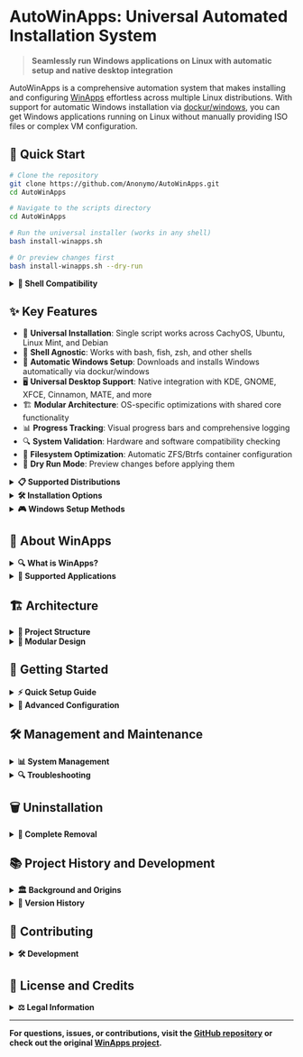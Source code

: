 # AutoWinApps: Universal Automated Installation System

> **Seamlessly run Windows applications on Linux with automatic setup and native desktop integration**

AutoWinApps is a comprehensive automation system that makes installing and configuring [WinApps](https://github.com/winapps-org/winapps) effortless across multiple Linux distributions. With support for automatic Windows installation via [dockur/windows](https://github.com/dockur/windows), you can get Windows applications running on Linux without manually providing ISO files or complex VM configuration.

## 🚀 Quick Start

```bash
# Clone the repository
git clone https://github.com/Anonymo/AutoWinApps.git
cd AutoWinApps

# Navigate to the scripts directory
cd AutoWinApps

# Run the universal installer (works in any shell)
bash install-winapps.sh

# Or preview changes first
bash install-winapps.sh --dry-run
```

<details>
<summary><strong>🐚 Shell Compatibility</strong></summary>

Our scripts work in any shell since they use `#!/usr/bin/env bash`. Choose your preferred method:

**Any shell (fish, zsh, bash, etc.):**
```bash
bash install-winapps.sh
```

**Bash/zsh users:**
```bash
./install-winapps.sh
```

**Fish users:**
```fish
bash install-winapps.sh
```

</details>

## ✨ Key Features

- 🎯 **Universal Installation**: Single script works across CachyOS, Ubuntu, Linux Mint, and Debian
- 🐚 **Shell Agnostic**: Works with bash, fish, zsh, and other shells
- 🔄 **Automatic Windows Setup**: Downloads and installs Windows automatically via dockur/windows
- 🖥️ **Universal Desktop Support**: Native integration with KDE, GNOME, XFCE, Cinnamon, MATE, and more
- 🏗️ **Modular Architecture**: OS-specific optimizations with shared core functionality
- 📊 **Progress Tracking**: Visual progress bars and comprehensive logging
- 🔍 **System Validation**: Hardware and software compatibility checking
- 💾 **Filesystem Optimization**: Automatic ZFS/Btrfs container configuration
- 🧪 **Dry Run Mode**: Preview changes before applying them

<details>
<summary><strong>📋 Supported Distributions</strong></summary>

### Officially Supported
- **CachyOS** - Full support with AUR helpers and performance optimizations (fish/zsh compatible)
- **Ubuntu 24.04/25.04** - Modern Ubuntu with AppArmor integration
- **Linux Mint 22.2** - Edition-specific optimizations (Cinnamon/MATE/XFCE)
- **Debian 13 (Trixie)** - Latest Debian with proper repository management

### Features by Distribution
- **CachyOS**: AUR integration, performance tuning, kernel optimizations
- **Ubuntu**: AppArmor configuration, repository management, snap integration
- **Linux Mint**: Edition detection, desktop environment optimizations
- **Debian**: Backports support, contrib/non-free repositories

</details>

<details>
<summary><strong>🛠️ Installation Options</strong></summary>

### Command Line Options
```bash
bash install-winapps.sh [OPTIONS]

OPTIONS:
    -h, --help              Show help message
    -v, --verbose           Enable verbose output
    -d, --dry-run          Preview changes without applying them
    -s, --skip-updates     Skip system package updates
    -r, --resume           Resume previous installation
    -u, --uninstall        Uninstall AutoWinApps
    --force                Force installation even with warnings
```

### Examples
```bash
# Interactive installation with progress tracking
bash install-winapps.sh

# Verbose installation with detailed output
bash install-winapps.sh --verbose

# Preview what would be installed
bash install-winapps.sh --dry-run

# Quick installation skipping system updates
bash install-winapps.sh --skip-updates

# Complete removal
bash install-winapps.sh --uninstall
```

</details>

<details>
<summary><strong>🎮 Windows Setup Methods</strong></summary>

### Method 1: Automatic Setup (Recommended) 
**Uses dockur/windows to download Windows automatically**
- No Windows ISO file needed
- Downloads Windows 11 automatically 
- Web interface at http://localhost:8006 to monitor installation
- Works with Docker or Podman

### Method 2: Manual Setup
**You provide your own Windows ISO file**
- Full control over Windows version
- Traditional VM approach using libvirt/QEMU
- More complex but flexible

### Container Backends
- **Docker**: Mature, well-tested (recommended for most users)
- **Podman**: Rootless containers, enhanced security
- **libvirt**: Traditional VMs (manual setup only)

</details>

## 📖 About WinApps

<details>
<summary><strong>🔍 What is WinApps?</strong></summary>

WinApps is an innovative open-source project that allows you to run Windows applications seamlessly on GNU/Linux systems. Instead of running Windows in a separate window, WinApps integrates Windows applications directly into your Linux desktop environment.

### How WinApps Works
1. **Virtual Machine**: Runs Windows in a VM (Docker, Podman, or libvirt)
2. **Application Scanning**: Detects installed Windows applications
3. **Desktop Integration**: Creates native Linux shortcuts and menu entries
4. **Remote Rendering**: Uses FreeRDP to display Windows apps as native Linux windows

### Key Capabilities
- **Native Integration**: Windows apps appear in your Linux application menu
- **File System Access**: Windows can access your Linux home directory
- **Multi-Desktop Support**: Works with KDE, GNOME, XFCE, Cinnamon, MATE, and more
- **Office Integration**: Seamless Microsoft Office document handling

</details>

<details>
<summary><strong>📱 Supported Applications</strong></summary>

WinApps officially supports hundreds of Windows applications, including:

### Microsoft Office Suite
- Word, Excel, PowerPoint, Outlook
- Microsoft Project, Visio
- Microsoft Teams

### Adobe Creative Cloud
- Photoshop, Illustrator, InDesign
- Premiere Pro, After Effects
- Acrobat Professional

### Development Tools
- Visual Studio, Visual Studio Code
- JetBrains IDEs
- Various Windows-specific development tools

### Gaming and Entertainment
- Steam (Windows games)
- Origin, Epic Games Store
- Media creation tools

### Professional Software
- CAD applications
- Accounting software
- Industry-specific tools

</details>

## 🏗️ Architecture

<details>
<summary><strong>📁 Project Structure</strong></summary>

```
AutoWinApps/
├── install-winapps.sh              # Universal installer (single entry point)
├── uninstall-autowinapps.sh        # Comprehensive uninstaller
├── filesystem-utils.sh             # Filesystem detection and optimization
├── test-cachyos-detection.sh       # Testing utility
├── core/                           # Core functionality modules
│   ├── winapps-core.sh            # WinApps setup and configuration
│   ├── dockur-integration.sh      # Automatic Windows installation
│   ├── desktop-integration.sh     # Universal desktop environment support
│   └── system-validation.sh       # Comprehensive system checking
└── os-modules/                     # Distribution-specific modules
    ├── cachyos.sh                 # CachyOS with AUR and performance tuning
    ├── ubuntu.sh                  # Ubuntu with AppArmor and repository management
    ├── debian.sh                  # Debian with backports and contrib/non-free
    └── linuxmint.sh               # Linux Mint with edition-specific optimizations
```

</details>

<details>
<summary><strong>🔧 Modular Design</strong></summary>

### Core Modules
- **winapps-core.sh**: Main WinApps installation and configuration logic
- **dockur-integration.sh**: Automatic Windows downloading and setup
- **desktop-integration.sh**: Universal desktop environment detection and integration
- **system-validation.sh**: Comprehensive hardware and software validation

### OS-Specific Modules
Each distribution has a dedicated module that provides:
- Package management (pacman, apt, etc.)
- Service configuration
- Performance optimizations
- Desktop environment integration
- Distribution-specific features

### Filesystem Utilities
- Automatic filesystem detection (ZFS, Btrfs, ext4)
- Container storage driver optimization
- Dataset/subvolume creation and management

</details>

## 🚀 Getting Started

<details>
<summary><strong>⚡ Quick Setup Guide</strong></summary>

### 1. System Requirements
- **CPU**: x86_64 with virtualization support (Intel VT-x or AMD-V)
- **Memory**: 8GB RAM recommended (4GB minimum)
- **Storage**: 50GB available space (80GB recommended)
- **Network**: Internet connection for downloads

### 2. Installation
```bash
# Clone the repository
git clone https://github.com/Anonymo/AutoWinApps.git
cd AutoWinApps

# Navigate to the scripts directory
cd AutoWinApps

# Make scripts executable (if needed)
chmod +x *.sh

# Run installation (shell-agnostic)
bash install-winapps.sh
```

### 3. Setup Process
1. **System Detection**: Automatically detects your Linux distribution
2. **Backend Selection**: Choose between Docker, Podman, or libvirt
3. **Windows Method**: Select automatic (dockur) or manual setup
4. **Installation**: Automated package installation and configuration
5. **Windows Setup**: Download and install Windows (if using dockur)

### 4. Post-Installation

**For Automatic Setup (dockur method):**
```bash
# Reboot or log out/in for group permissions
sudo reboot

# Download and install Windows automatically
~/manage-windows.sh setup

# Start Windows
~/manage-windows.sh start

# Monitor installation progress
firefox http://localhost:8006

# Once Windows is installed, install your applications in the VM
# Then integrate them with Linux
winapps-setup --user
```

**For Manual Setup:**
```bash
# Reboot or log out/in for group permissions  
sudo reboot

# Create Windows VM with your ISO
~/create-windows-vm.sh

# Install Windows manually, enable Remote Desktop
# Configure credentials in ~/.config/winapps/winapps.conf
# Then integrate applications
winapps-setup --user
```

</details>

<details>
<summary><strong>🔧 Advanced Configuration</strong></summary>

### Filesystem Optimization
AutoWinApps automatically detects and optimizes for your filesystem:

- **ZFS**: Configures Docker with ZFS storage driver
- **Btrfs**: Creates optimized subvolumes for containers
- **ext4/xfs**: Standard configuration with performance tuning

### Desktop Environment Integration
Supports all major desktop environments with native integration:

- **KDE Plasma**: Taskbar integration, KRunner search, Activity support
- **GNOME**: Activities overview, search integration, dock support
- **XFCE**: Whisker menu, panel launcher integration
- **Cinnamon**: Menu integration, panel support
- **MATE**: Panel integration, menu support
- **Others**: Generic integration with fallback methods

### Performance Tuning
Each OS module includes distribution-specific optimizations:

- **CachyOS**: Kernel parameter tuning, CPU governor optimization
- **Ubuntu**: AppArmor configuration, systemd optimizations
- **Linux Mint**: Edition-specific desktop optimizations
- **Debian**: Swap optimization, network tuning

</details>

## 🛠️ Management and Maintenance

<details>
<summary><strong>📊 System Management</strong></summary>

### Windows Management (dockur method)
```bash
# Start Windows
~/manage-windows.sh start

# Stop Windows
~/manage-windows.sh stop

# Check status
~/manage-windows.sh status

# Setup initial Windows installation
~/manage-windows.sh setup

# Monitor installation
firefox http://localhost:8006
```

### Desktop Integration Management
```bash
# Refresh desktop integration
winapps-refresh-desktop

# Setup user applications
winapps-setup --user

# List integrated applications
winapps-list
```

### System Maintenance
```bash
# Check system status
systemctl status docker
systemctl status libvirtd

# View logs
tail -f ~/.cache/winapps-install.log

# Update WinApps configuration
winapps-setup --user --force
```

</details>

<details>
<summary><strong>🔍 Troubleshooting</strong></summary>

### Common Issues

#### Installation Problems
```bash
# Check system requirements
./install-winapps.sh --dry-run

# Force installation despite warnings
./install-winapps.sh --force

# Verbose installation for debugging
./install-winapps.sh --verbose
```

#### Permission Issues
```bash
# Add user to required groups
sudo usermod -aG docker,libvirt,kvm $USER

# Log out and back in, or reboot
sudo reboot
```

#### Container Issues
```bash
# Check Docker status
sudo systemctl status docker

# Check container logs
docker logs dockur-windows

# Restart services
sudo systemctl restart docker
```

#### Application Integration Issues
```bash
# Refresh desktop database
winapps-refresh-desktop

# Recreate application shortcuts
winapps-setup --user --force

# Check WinApps configuration
cat ~/.config/winapps/winapps.conf
```

### Log Files
- Installation log: `~/.cache/winapps-install.log`
- System report: `~/.cache/winapps-system-report.txt`
- Configuration: `~/.config/winapps/winapps.conf`

</details>

## 🗑️ Uninstallation

<details>
<summary><strong>🧹 Complete Removal</strong></summary>

### Automatic Uninstallation
```bash
# Run the uninstaller
./install-winapps.sh --uninstall

# Or use the dedicated uninstaller
./uninstall-autowinapps.sh
```

### Manual Cleanup (if needed)
```bash
# Remove containers
docker stop dockur-windows
docker rm dockur-windows

# Remove user from groups
sudo deluser $USER docker
sudo deluser $USER libvirt

# Remove configuration files
rm -rf ~/.config/winapps
rm -rf ~/.config/dockur-windows
rm -f ~/.cache/winapps-*

# Remove desktop files
rm -f ~/.local/share/applications/winapps-*
```

</details>

## 📚 Project History and Development

<details>
<summary><strong>🏛️ Background and Origins</strong></summary>

### WinApps Project
AutoWinApps is built upon the excellent [WinApps](https://github.com/winapps-org/winapps) project, which revolutionized running Windows applications on Linux by providing seamless desktop integration. The original WinApps project:

- Created by [Fmstrat](https://github.com/Fmstrat) and the WinApps community
- Introduced the concept of native Windows app integration on Linux
- Supports hundreds of Windows applications
- Works across multiple Linux desktop environments

### dockur/windows Integration
AutoWinApps integrates with [dockur/windows](https://github.com/dockur/windows), an innovative project that:

- Provides automatic Windows downloading and installation
- Eliminates the need for manual ISO file management
- Offers web-based installation monitoring
- Supports multiple Windows versions

### AutoWinApps Development
This automation project addresses the complexity of setting up WinApps across different Linux distributions by:

- Creating a universal installation system
- Providing distribution-specific optimizations
- Automating the entire setup process
- Adding comprehensive system validation

</details>

<details>
<summary><strong>🔄 Version History</strong></summary>

### Current Version: 2.0.0
- **Universal Installer**: Single script for all supported distributions
- **Modular Architecture**: OS-specific modules with shared core
- **Automatic Windows Setup**: dockur/windows integration
- **Universal Desktop Support**: All major desktop environments
- **Comprehensive Validation**: Hardware and software checking
- **Filesystem Optimization**: ZFS/Btrfs support

### Previous Versions
- **1.x**: Individual distribution scripts
- **0.x**: Initial proof-of-concept implementations

### Future Roadmap
- Support for additional Linux distributions
- Enhanced container backends
- Improved application detection
- Advanced automation features

</details>

## 🤝 Contributing

<details>
<summary><strong>🛠️ Development</strong></summary>

### Getting Involved
Contributions are welcome! Here's how you can help:

1. **Bug Reports**: Report issues with specific distributions or configurations
2. **Feature Requests**: Suggest improvements or new distribution support
3. **Code Contributions**: Submit pull requests for enhancements
4. **Documentation**: Improve README, guides, and code comments
5. **Testing**: Test on different distributions and hardware configurations

### Development Setup
```bash
# Fork the repository
git clone https://github.com/YOUR_USERNAME/AutoWinApps.git
cd AutoWinApps

# Navigate to the scripts directory
cd AutoWinApps

# Test your changes (works in any shell)
bash install-winapps.sh --dry-run

# Run on test systems
bash install-winapps.sh --verbose
```

### Coding Standards
- Follow existing bash scripting conventions
- Add comprehensive error handling
- Include verbose logging for debugging
- Test on all supported distributions
- Update documentation for new features

</details>

## 📄 License and Credits

<details>
<summary><strong>⚖️ Legal Information</strong></summary>

### License
This project is licensed under the GPL-3.0 License - see the original [WinApps license](https://github.com/winapps-org/winapps/blob/main/LICENSE) for details.

### Credits and Acknowledgments
- **WinApps Team**: Original WinApps project and concept
- **dockur/windows**: Automatic Windows installation system
- **Linux Community**: Distribution maintainers and package developers
- **Contributors**: All users who have contributed code, testing, and feedback

### Third-Party Components
- **FreeRDP**: Remote desktop protocol implementation
- **Docker/Podman**: Container runtime environments
- **libvirt**: Virtualization management
- **Various Linux Distributions**: Package managers and system tools

</details>

---

**For questions, issues, or contributions, visit the [GitHub repository](https://github.com/Anonymo/AutoWinApps) or check out the original [WinApps project](https://github.com/winapps-org/winapps).**